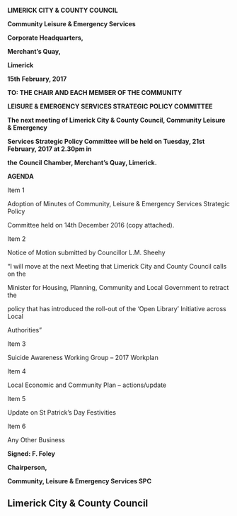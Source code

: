**LIMERICK CITY & COUNTY COUNCIL**

**Community Leisure & Emergency Services**

**Corporate Headquarters,**

**Merchant’s Quay,**

**Limerick**

**15th** **February, 2017**

**TO: THE CHAIR AND EACH MEMBER OF THE COMMUNITY**

**LEISURE & EMERGENCY SERVICES STRATEGIC POLICY COMMITTEE**

**The next meeting of Limerick City & County Council, Community Leisure & Emergency**

**Services Strategic Policy Committee will be held on Tuesday, 21st February, 2017 at 2.30pm in**

**the** **Council Chamber, Merchant’s Quay, Limerick.**

**AGENDA**

Item 1

Adoption of Minutes of Community, Leisure & Emergency Services Strategic Policy

Committee held on 14th December 2016 (copy attached).

Item 2

Notice of Motion submitted by Councillor L.M. Sheehy

“I will move at the next Meeting that Limerick City and County Council calls on the

Minister for Housing, Planning, Community and Local Government to retract the

policy that has introduced the roll-out of the ‘Open Library’ Initiative across Local

Authorities”

Item 3

Suicide Awareness Working Group – 2017 Workplan

Item 4

Local Economic and Community Plan – actions/update

Item 5

Update on St Patrick’s Day Festivities

Item 6

Any Other Business

**Signed: F. Foley**

**Chairperson,**

**Community, Leisure & Emergency Services SPC**

**Limerick City & County Council**
---
